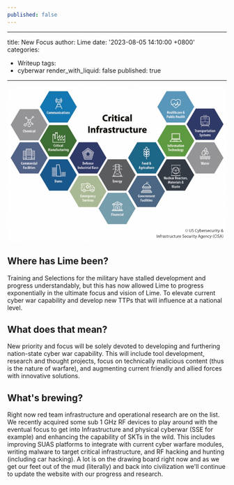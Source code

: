 ```yaml
---
published: false
---
```

---
title: New Focus
author: Lime
date: '2023-08-05 14:10:00 +0800'
categories:
  - Writeup
tags:
  - cyberwar
render_with_liquid: false
published: true
---

<img src="https://github.com/LimeIncOfficial/Blog-Repo/blob/main/ezgif-5-b1c56fb9a8.jpg?raw=true"
     alt="Markdown Monster icon"
     style="width: auto; max-width: 100%; height: auto;" />
     
## Where has Lime been?
     
Training and Selections for the military have stalled development and progress understandably, but this has now allowed Lime to progress exponentially in the ultimate focus and vision of Lime. To elevate current cyber war capability and develop new TTPs that will influence at a national level.
     
## What does that mean?

New priority and focus will be solely devoted to developing and furthering nation-state cyber war capability. This will include tool development, research and thought projects, focus on technically malicious content (thus is the nature of warfare), and augmenting current friendly and allied forces with innovative solutions.

## What's brewing?

Right now red team infrastructure and operational research are on the list. We recently acquired some sub 1 GHz RF devices to play around with the eventual focus to get into Infrastructure and physical cyberwar (SSE for example) and enhancing the capability of SKTs in the wild. This includes improving SUAS platforms to integrate with current cyber warfare modules, writing malware to target critical infrastructure, and RF hacking and hunting (including car hacking). A lot is on the drawing board right now and as we get our feet out of the mud (literally) and back into civilization we'll continue to update the website with our progress and research.


